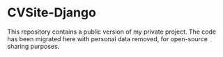 # CVSite-Django
This repository contains a public version of my private project. The code has been migrated here with personal data removed, for open-source sharing purposes.
